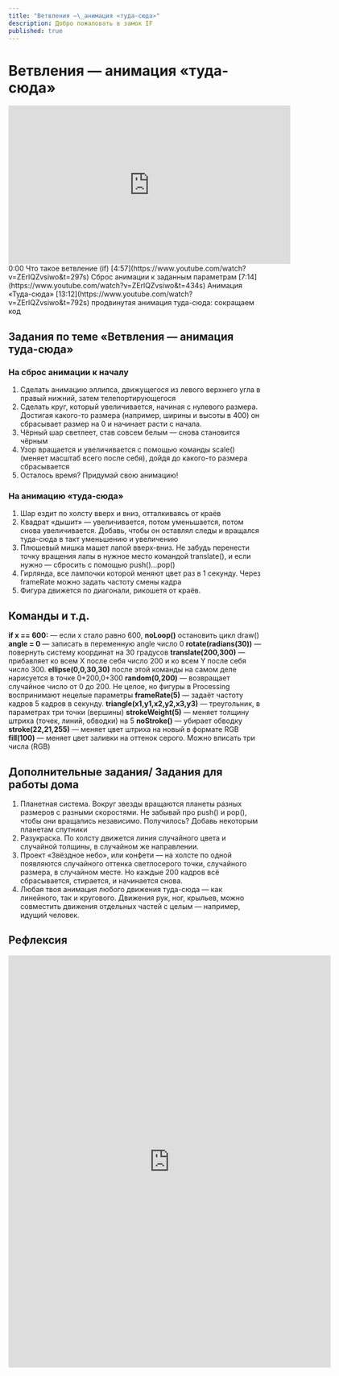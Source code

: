 ```yaml
---
title: "Ветвления —\_анимация «туда-сюда»"
description: Добро пожаловать в замок IF
published: true
---
```

# Ветвления — анимация «туда-сюда»
<iframe width="560" height="315" src="https://www.youtube.com/embed/ZErlQZvsiwo" frameborder="0" allow="accelerometer; autoplay; clipboard-write; encrypted-media; gyroscope; picture-in-picture" allowfullscreen></iframe>
0:00 Что такое ветвление (if)
[4:57](https://www.youtube.com/watch?v=ZErlQZvsiwo&t=297s) Сброс анимации к заданным параметрам
[7:14](https://www.youtube.com/watch?v=ZErlQZvsiwo&t=434s) Анимация «Туда-сюда»
[13:12](https://www.youtube.com/watch?v=ZErlQZvsiwo&t=792s) продвинутая анимация туда-сюда: сокращаем код

## Задания по теме «Ветвления — анимация туда-сюда»
### На сброс анимации к началу

1. Сделать анимацию эллипса, движущегося из левого верхнего угла в правый нижний, затем телепортирующегося
2. Сделать круг, который увеличивается, начиная с нулевого размера. Достигая какого-то размера (например, ширины и высоты в 400) он сбрасывает размер на 0 и начинает расти с начала.
3. Чёрный шар светлеет, став совсем белым — снова становится чёрным
4. Узор вращается и увеличивается с помощью команды scale() (меняет масштаб всего после себя), дойдя до какого-то размера сбрасывается
5. Осталось время? Придумай свою анимацию!

### На анимацию «туда-сюда»

1. Шар ездит по холсту вверх и вниз, отталкиваясь от краёв
2. Квадрат «дышит» — увеличивается, потом уменьшается, потом снова увеличивается. Добавь, чтобы он оставлял следы и вращался туда-сюда в такт уменьшению и увеличению
3. Плюшевый мишка машет лапой вверх-вниз. Не забудь перенести точку вращения лапы в нужное место командой translate(),  и если нужно — сбросить с помощью push()...pop()
4. Гирлянда, все лампочки которой меняют цвет раз в 1 секунду. Через frameRate можно задать частоту смены кадра
5. Фигура движется по диагонали, рикошетя от краёв.

## Команды и т.д.

**if x == 600:** — если x стало равно 600, 
    **noLoop()** остановить цикл draw() 
**angle = 0** — записать в переменную angle число 0
**rotate(radians(30))** — повернуть систему координат на 30 градусов
**translate(200,300)** — прибавляет ко всем X после себя число 200 и ко всем Y после себя число 300. **ellipse(0,0,30,30)** после этой команды на самом деле нарисуется в точке 0+200,0+300
**random(0,200)** — возвращает случайное число от 0 до 200. Не целое, но фигуры в Processing воспринимают нецелые параметры
**frameRate(5)** — задаёт частоту кадров 5 кадров в секунду.
**triangle(x1,y1,x2,y2,x3,y3)** — треугольник, в параметрах три точки (вершины)
**strokeWeight(5)** — меняет толщину штриха (точек, линий, обводки) на 5
**noStroke()** — убирает обводку
**stroke(22,21,255)** — меняет цвет штриха на новый в формате RGB
**fill(100)** — меняет цвет заливки на оттенок серого. Можно вписать три числа (RGB)

## Дополнительные задания/ Задания для работы дома

1. Планетная система. Вокруг звезды вращаются планеты разных размеров с разными скоростями. Не забывай про push() и pop(), чтобы они вращались независимо. Получилось? Добавь некоторым планетам спутники
2. Разукраска. По холсту движется линия случайного цвета и случайной толщины, в случайном же направлении.
3. Проект «Звёздное небо», или конфети — на холсте по одной появляются случайного оттенка светлосерого точки, случайного размера, в случайном месте. Но каждые 200 кадров всё сбрасывается, стирается, и начинается снова.
4. Любая твоя анимация любого движения туда-сюда — как линейного, так и кругового. Движения рук, ног, крыльев, можно совместить движения отдельных частей с целым — например, идущий человек.

## Рефлексия

<iframe src="https://docs.google.com/forms/d/e/1FAIpQLSef9D7a9djQfWBiBFOY-3zIKQvFGCJSFtsM-stweM6r3U_2gQ/viewform?embedded=true" width="640" height="819" frameborder="0" marginheight="0" marginwidth="0">Загрузка…</iframe>